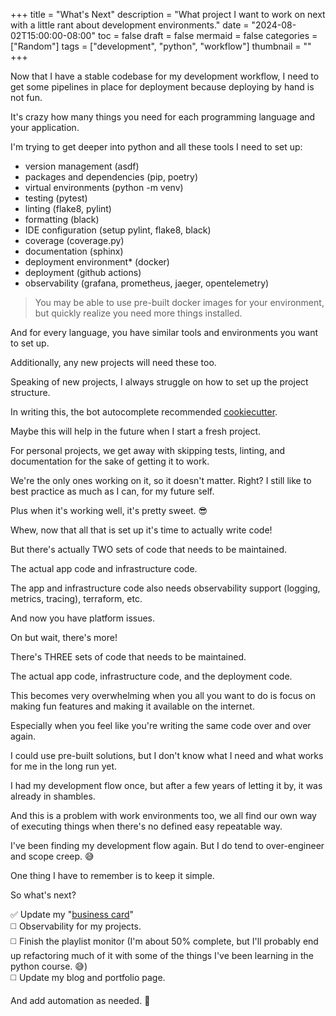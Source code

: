 +++
title = "What's Next"
description = "What project I want to work on next with a little rant about development environments."
date = "2024-08-02T15:00:00-08:00"
toc = false
draft = false
mermaid = false
categories = ["Random"]
tags = ["development", "python", "workflow"]
thumbnail = ""
+++

Now that I have a stable codebase for my development workflow, I need to get some pipelines in place for deployment because deploying by hand is not fun.

It's crazy how many things you need for each programming language and your application.

I'm trying to get deeper into python and all these tools I need to set up:

* version management (asdf)
* packages and dependencies (pip, poetry)
* virtual environments (python -m venv)
* testing (pytest)
* linting (flake8, pylint)
* formatting (black)
* IDE configuration (setup pylint, flake8, black)
* coverage (coverage.py)
* documentation (sphinx)
* deployment environment* (docker)
* deployment (github actions)
* observability (grafana, prometheus, jaeger, opentelemetry)

> You may be able to use pre-built docker images for your environment, but quickly realize you need more things installed.

And for every language, you have similar tools and environments you want to set up.

Additionally, any new projects will need these too.

Speaking of new projects, I always struggle on how to set up the project structure.

In writing this, the bot autocomplete recommended [cookiecutter](https://cookiecutter.readthedocs.io/en/stable).

Maybe this will help in the future when I start a fresh project.

For personal projects, we get away with skipping tests, linting, and documentation for the sake of getting it to work.

We're the only ones working on it, so it doesn't matter. Right? I still like to best practice as much as I can, for my future self.

Plus when it's working well, it's pretty sweet. :sunglasses:

Whew, now that all that is set up it's time to actually write code!

But there's actually TWO sets of code that needs to be maintained.

The actual app code and infrastructure code.

The app and infrastructure code also needs observability support (logging, metrics, tracing), terraform, etc.

And now you have platform issues.

On but wait, there's more!

There's THREE sets of code that needs to be maintained.

The actual app code, infrastructure code, and the deployment code.

This becomes very overwhelming when you all you want to do is focus on making fun features and making it available on the internet.

Especially when you feel like you're writing the same code over and over again.

I could use pre-built solutions, but I don't know what I need and what works for me in the long run yet.

I had my development flow once, but after a few years of letting it by, it was already in shambles.

And this is a problem with work environments too, we all find our own way of executing things when there's no defined easy repeatable way.

I've been finding my development flow again. But I do tend to over-engineer and scope creep. :sweat_smile:

One thing I have to remember is to keep it simple.

So what's next?

:white_check_mark: Update my "[business card](https://meet.pattyr.dev)"
<br>
:white_medium_square: Observability for my projects.
<br>
:white_medium_square: Finish the playlist monitor (I'm about 50% complete, but I'll probably end up refactoring much of it with some of the things I've been learning in the python course. :sweat_smile:)
<br>
:white_medium_square: Update my blog and portfolio page.

And add automation as needed. :robot: